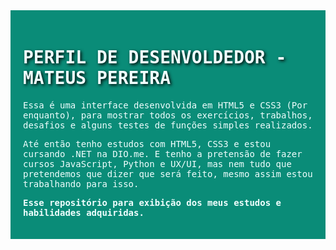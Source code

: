 

<div style="background-color:#0a8c78;padding: 20px">
    <h1 style="font-family:'Syne Mono', monospace;color:azure;text-shadow:2px 2px 5px black">PERFIL DE DESENVOLDEDOR - MATEUS PEREIRA</h1>
    <p style="font-family:'Nova Mono', monospace;color:azure;">Essa é uma interface desenvolvida em HTML5 e CSS3 (Por enquanto), para mostrar todos os exercícios, trabalhos, desafios e alguns testes de funções simples realizados. </p>
    <p style="font-family:'Nova Mono', monospace;color:azure;">Até então tenho estudos com HTML5, CSS3 e estou cursando .NET na DIO.me. E tenho a pretensão de fazer cursos JavaScript,  Python e UX/UI, mas nem tudo que pretendemos que dizer que será feito, mesmo assim estou trabalhando para isso. </p>
    <p style="font-family:'Nova Mono', monospace;color:azure;"><strong>Esse repositório para exibição dos meus estudos e habilidades adquiridas.</strong> </p></div>








